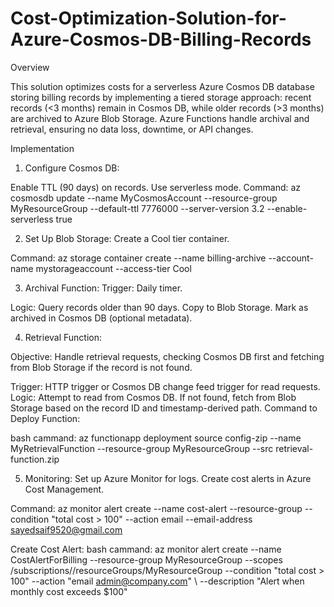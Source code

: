 # Cost-Optimization-Solution-for-Azure-Cosmos-DB-Billing-Records

Overview

This solution optimizes costs for a serverless Azure Cosmos DB database storing billing records by implementing a tiered storage approach: recent records (<3 months) remain in Cosmos DB, while older records (>3 months) are archived to Azure Blob Storage. Azure Functions handle archival and retrieval, ensuring no data loss, downtime, or API changes.

Implementation

1. Configure Cosmos DB:

Enable TTL (90 days) on records.
Use serverless mode.
Command:
az cosmosdb update \--name MyCosmosAccount \--resource-group MyResourceGroup \--default-ttl 7776000 \--server-version 3.2 \--enable-serverless true

2. Set Up Blob Storage:
Create a Cool tier container.

Command:
az storage container create \--name billing-archive \--account-name mystorageaccount \--access-tier Cool

3. Archival Function:
Trigger: Daily timer.

Logic:
Query records older than 90 days.
Copy to Blob Storage.
Mark as archived in Cosmos DB (optional metadata).

4. Retrieval Function:

Objective: Handle retrieval requests, checking Cosmos DB first and fetching from Blob Storage if the record is not found.

Trigger: HTTP trigger or Cosmos DB change feed trigger for read requests.
Logic:
Attempt to read from Cosmos DB.
If not found, fetch from Blob Storage based on the record ID and timestamp-derived path.
Command to Deploy Function:

bash cammand:
az functionapp deployment source config-zip \--name MyRetrievalFunction \--resource-group MyResourceGroup \--src retrieval-function.zip

5. Monitoring:
Set up Azure Monitor for logs.
Create cost alerts in Azure Cost Management.

Command:
az monitor alert create --name cost-alert --resource-group <rg> --condition "total cost > 100" --action email --email-address sayedsaif9520@gmail.com

Create Cost Alert:
bash cammand:
az monitor alert create \--name CostAlertForBilling \--resource-group MyResourceGroup \--scopes /subscriptions/<subscription-id>/resourceGroups/MyResourceGroup \--condition "total cost > 100" \--action "email admin@company.com" \ --description "Alert when monthly cost exceeds $100"

